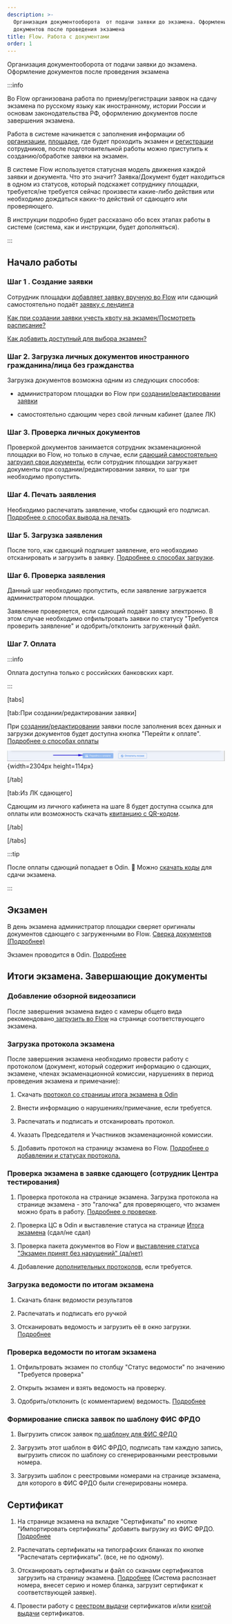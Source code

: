 ```yaml
---
description: >-
  Организация документооборота  от подачи заявки до экзамена. Оформление
  документов после проведения экзамена
title: Flow. Работа с документами
order: 1
---
```


Организация документооборота от подачи заявки до экзамена. Оформление документов после проведения экзамена

:::info 

Во Flow организована работа по приему/регистрации заявок на сдачу экзамена по русскому языку как иностранному, истории России и основам законодательства РФ, оформлению документов после завершения экзамена.

Работа в системе начинается с заполнения информации об [организации](https://informa.gitbook.io/immigraciya/flow.-rabota-s-dokumentami/organizaciya), [площадке](https://informa.gitbook.io/immigraciya/flow.-rabota-s-dokumentami/stranica-ploshadki), где будет проходить экзамен и [регистрации ](https://informa.gitbook.io/immigraciya/flow.-rabota-s-dokumentami/registraciya-i-roli-sotrudnikov)сотрудников, после подготовительной работы можно приступить к созданию/обработке заявки на экзамен.

В системе Flow используется статусная модель движения каждой заявки и документа. Что это значит? Заявка/Документ будет находиться в одном из статусов, который подскажет сотруднику площадки, требуется/не требуется сейчас произвести какие-либо действия или необходимо дождаться каких-то действий от сдающего или проверяющего.

В инструкции подробно будет рассказано обо всех этапах работы в системе (система, как и инструкции, будет дополняться).

:::

## **Начало работы**

### **Шаг 1 . Создание заявки**

Сотрудник площадки [добавляет заявку вручную во Flow](https://informa.gitbook.io/immigraciya/flow.-rabota-s-dokumentami/dobavlenie-zayavki-vruchnuyu) или сдающий самостоятельно подаёт [заявку с лендинга](https://informa.gitbook.io/immigraciya/flow.-rabota-s-dokumentami/dobavlenie-zayavki-s-lendinga)

[Как при создании заявки учесть квоту на экзамен/Посмотреть расписание?](https://informa.gitbook.io/immigraciya/flow.-rabota-s-dokumentami/kvota-na-ekzamen.-gde-posmotret)

[Как добавить доступный для выбора экзамен?](https://informa.gitbook.io/immigraciya/centr-testirovaniya-v-odin/dobavit-ekzamen)

### **Шаг 2. Загрузка личных документов иностранного гражданина/лица без гражданства**

Загрузка документов возможна одним из следующих способов:

-  администратором площадки во Flow при [создании/редактировании заявки](https://informa.gitbook.io/immigraciya/flow.-rabota-s-dokumentami/dobavlenie-zayavki-vruchnuyu)

-  самостоятельно сдающим через свой личным кабинет (далее ЛК)

### **Шаг 3. Проверка личных документов**

Проверкой документов занимается сотрудник экзаменационной площадки во Flow, но только в случае, если [сдающий самостоятельно загрузил свои документы](https://informa.gitbook.io/immigraciya/flow.-rabota-s-dokumentami/dobavlenie-zayavki-s-lendinga/proverka-dokumentov), если сотрудник площадки загружает документы при создании/редактировании заявки, то шаг три необходимо пропустить.

### **Шаг 4. Печать заявления**

Необходимо распечатать заявление, чтобы сдающий его подписал. [Подробнее о способах вывода на печать](https://informa.gitbook.io/immigraciya/flow.-rabota-s-dokumentami/pechat-i-zagruzka-zayavlenii).

### **Шаг 5. Загрузка заявления**

После того, как сдающий подпишет заявление, его необходимо отсканировать и загрузить в заявку. [Подробнее о способах загрузки](https://informa.gitbook.io/immigraciya/flow.-rabota-s-dokumentami/pechat-i-zagruzka-zayavlenii#zagruzit-podpisannoe-zayavlenie).

### **Шаг 6. Проверка заявления**

Данный шаг необходимо пропустить, если заявление загружается администратором площадки.

Заявление проверяется, если сдающий подаёт заявку электронно. В этом случае необходимо отфильтровать заявки по статусу "Требуется проверить заявление" и одобрить/отклонить загруженный файл.

### **Шаг 7. Оплата**

:::info 

Оплата доступна только с российских банковских карт.

:::

[tabs]

[tab:При создании/редактировании заявки]

При [создании/редактировании](https://informa.gitbook.io/immigraciya/flow.-rabota-s-dokumentami/dobavlenie-zayavki-vruchnuyu) заявки после заполнения всех данных и загрузки документов будет доступна кнопка "Перейти к оплате". [Подробнее о способах оплаты](https://informa.gitbook.io/immigraciya/voprosy/flow-sposoby-oplaty)

![](./README.png){width=2304px height=114px}

[/tab]

[tab:Из ЛК сдающего]

Сдающим из личного кабинета на шаге 8 будет доступна ссылка для оплаты или возможность скачать [квитанцию с QR-кодом](https://informa.gitbook.io/immigraciya/voprosy/flow-sposoby-oplaty/kak-raspechatat-kvitanciyu-s-qr-kodom-dlya-oplaty).

[/tab]

[/tabs]

:::tip 

После оплаты сдающий попадает в Odin. 🎉 Можно [скачать коды](https://informa.gitbook.io/immigraciya/centr-testirovaniya-v-odin/skachat-kody-dlya-vkhoda-sdayushikh) для сдачи экзамена.

:::

## **Экзамен**

В день экзамена администратор площадки сверяет оригиналы документов сдающего с загруженными во Flow. [Сверка документов (Подробнее)](https://informa.gitbook.io/immigraciya/flow.-rabota-s-dokumentami/sverka-dokumentov.-den-ekzamena)

Экзамен проводится в Odin. [Подробнее](https://informa.gitbook.io/immigraciya/centr-testirovaniya-v-odin/ekzamen.-provedenie)

## **Итоги экзамена. Завершающие документы**

### **Добавление обзорной видеозаписи**

После завершения экзамена видео с камеры общего вида рекомендовано[ загрузить во Flow](https://informa.gitbook.io/immigraciya/flow.-rabota-s-dokumentami/zagruzka-obzornoi-videozapisi) на странице соответствующего экзамена.

### **Загрузка протокола экзамена**

После завершения экзамена необходимо провести работу с протоколом (документ, который содержит информацию о сдающих, экзамене, членах экзаменационной комиссии, нарушениях в период проведения экзамена и примечание):

1. Скачать [протокол со страницы итога экзамена в Odin](https://informa.gitbook.io/immigraciya/centr-testirovaniya-v-odin/protokol-ekzamena)

2. Внести информацию о нарушениях/примечание, если требуется.

3. Распечатать и подписать и отсканировать протокол.

4. Указать Председателя и Участников экзаменационной комиссии.

5. Добавить протокол на страницу экзамена во Flow. [Подробнее о добавлении и статусах протокола.](https://informa.gitbook.io/immigraciya/flow.-rabota-s-dokumentami/protokol-ekzamena.-statusy-protokola)

### **Проверка экзамена в заявке сдающего (сотрудник Центра тестирования)**

1. Проверка протокола на странице экзамена. Загрузка протокола на странице экзамена - это "галочка" для проверяющего, что экзамен можно брать в работу. [Подробнее о проверк](https://informa.gitbook.io/immigraciya/centr-testirovaniya-v-odin/protokol-ekzamena)[е](https://informa.gitbook.io/immigraciya/flow.-rabota-s-dokumentami/protokol-ekzamena.-statusy-protokola#proverka-protokola).

2. Проверка ЦС в Odin и выставление статуса на странице [Итога экзамена](https://informa.gitbook.io/immigraciya/centr-testirovaniya-v-odin/proverka-itoga-ekzamena) (сдал/не сдал)

3. Проверка пакета документов во Flow и [выставление статуса "Экзамен принят без нарушений" (да/нет)](https://informa.gitbook.io/immigraciya/flow.-rabota-s-dokumentami/ekzamen-prinyat-bez-narushenii)

4. Добавление [дополнительных протоколов](https://informa.gitbook.io/immigraciya/flow.-rabota-s-dokumentami/protokol-ekzamena.-statusy-protokola#dopolnitelnye-protokoly-poyasnitelnye), если требуется.

### **Загрузка ведомости по итогам экзамена**

1. Скачать бланк ведомости результатов

2. Распечатать и подписать его ручкой

3. Отсканировать ведомость и загрузить её в окно загрузки. [Подробнее](https://informa.gitbook.io/immigraciya/flow.-rabota-s-dokumentami#zagruzka-vedomosti-po-itogam-ekzamena)

### **Проверка ведомости по итогам экзамена**

1. Отфильтровать экзамен по столбцу "Статус ведомости" по значению "Требуется проверка"

2. Открыть экзамен и взять ведомость на проверку.

3. Одобрить/отклонить (с комментарием) ведомость. [Подробнее](https://informa.gitbook.io/immigraciya/flow.-rabota-s-dokumentami/vedomost-po-itogam-ekzamena.-statusy-vedomosti#proverka-vedomosti)

### **Формирование списка заявок по шаблону ФИС ФРДО**

1. Выгрузить список заявок п[о шаблону для ФИС ФРДО](https://informa.gitbook.io/immigraciya/flow.-rabota-s-dokumentami/vygruzka-dannykh-po-shablonu-fis-frdo)

2. Загрузить этот шаблон в ФИС ФРДО, подписать там каждую запись, выгрузить список по шаблону со сгенерированными реестровыми номера.

3. Загрузить шаблон с реестровыми номерами на странице экзамена, для которого в ФИС ФРДО были сгенерированы номера.

## **Сертификат**

1. На странице экзамена на вкладке "Сертификаты" по кнопке "Импортировать сертификаты" добавить выгрузку из ФИС ФРДО. [Подробнее](https://informa.gitbook.io/immigraciya/flow.-rabota-s-dokumentami/sertifikaty)

2. Распечатать сертификаты на типографских бланках по кнопке "Распечатать сертификаты". (все, не по одному).

3. Отсканировать сертификаты и файл со сканами сертификатов загрузить на страницу экзамена. [Подробнее](https://informa.gitbook.io/immigraciya/flow.-rabota-s-dokumentami/sertifikaty) (Система распознает номера, внесет серию и номер бланка, загрузит сертификат к соответствующей заявке).

4. Провести работу с [реестром выдачи](./reestr-vydachi-sertifikatov) сертификатов и/или [книгой выдачи](./kniga-vydachi-sertifikatov) сертификатов.


